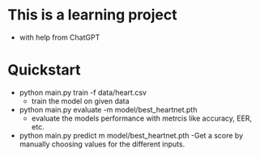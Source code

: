 # This is a learning project 
- with help from ChatGPT
# Quickstart
- python main.py train -f data/heart.csv
    - train the model on given data
- python main.py evaluate -m model/best_heartnet.pth
    - evaluate the models performance with metrcis like accuracy, EER, etc.
- python main.py predict m model/best_heartnet.pth
    -Get a score by manually choosing values for the different inputs.
